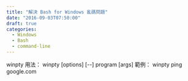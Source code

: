 ```yaml
---
title: "解決 Bash for Windows 亂碼問題"
date: "2016-09-03T07:50:00"
draft: true
categories:
  - Windows
  - Bash
  - command-line
---
```


winpty
用法： winpty [options] [--] program [args]
範例： winpty ping google.com
